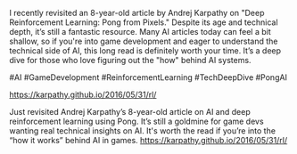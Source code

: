 I recently revisited an 8-year-old article by Andrej Karpathy on "Deep Reinforcement Learning: Pong from Pixels." Despite its age and technical depth, it’s still a fantastic resource. Many AI articles today can feel a bit shallow, so if you're into game development and eager to understand the technical side of AI, this long read is definitely worth your time. It’s a deep dive for those who love figuring out the "how" behind AI systems.

#AI #GameDevelopment #ReinforcementLearning #TechDeepDive #PongAI

https://karpathy.github.io/2016/05/31/rl/



Just revisited Andrej Karpathy’s 8-year-old article on AI and deep reinforcement learning using Pong. It’s still a goldmine for game devs wanting real technical insights on AI. It's worth the read if you’re into the “how it works” behind AI in games.
https://karpathy.github.io/2016/05/31/rl/